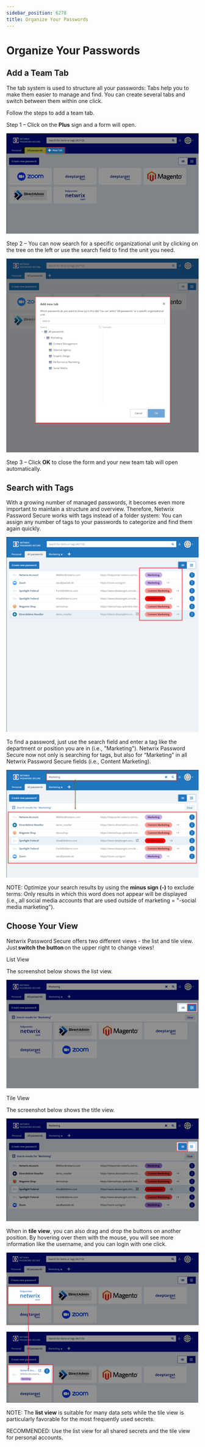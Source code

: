 ```yaml
---
sidebar_position: 6278
title: Organize Your Passwords
---
```


# Organize Your Passwords

## Add a Team Tab

The tab system is used to structure all your passwords: Tabs help you to make them easier to manage and find. You can create several tabs and switch between them within one click.

Follow the steps to add a team tab.

Step 1 – Click on the **Plus** sign and a form will open.

![](../../../../../static/images/PasswordSecure_9.2/Content/Resources/Images/PasswordSecure/EndUser/OrganizePasswords/NewForm.png)

Step 2 – You can now search for a specific organizational unit by clicking on the tree on the left or use the search field to find the unit you need.

![](../../../../../static/images/PasswordSecure_9.2/Content/Resources/Images/PasswordSecure/EndUser/OrganizePasswords/Search.png)

Step 3 – Click **OK** to close the form and your new team tab will open automatically.

## Search with Tags

With a growing number of managed passwords, it becomes even more important to maintain a structure and overview. Therefore, Netwrix Password Secure works with tags instead of a folder system: You can assign any number of tags to your passwords to categorize and find them again quickly.

![](../../../../../static/images/PasswordSecure_9.2/Content/Resources/Images/PasswordSecure/EndUser/OrganizePasswords/AssignTags.png)

To find a password, just use the search field and enter a tag like the department or position you are in (i.e., "Marketing"). Netwrix Password Secure now not only is searching for tags, but also for “Marketing” in all Netwrix Password Secure fields (i.e., Content Marketing).

![](../../../../../static/images/PasswordSecure_9.2/Content/Resources/Images/PasswordSecure/EndUser/OrganizePasswords/SearchResults.png)

NOTE: Optimize your search results by using the **minus sign (-)** to exclude terms: Only results in which this word does not appear will be displayed (i.e., all social media accounts that are used outside of marketing = "-social media marketing").

## Choose Your View

Netwrix Password Secure offers two different views - the list and tile view. Just **switch the button** on the upper right to change views!

List View

The screenshot below shows the list view.

![](../../../../../static/images/PasswordSecure_9.2/Content/Resources/Images/PasswordSecure/EndUser/OrganizePasswords/ListView.png)

Tile View

The screenshot below shows the title view.

![](../../../../../static/images/PasswordSecure_9.2/Content/Resources/Images/PasswordSecure/EndUser/OrganizePasswords/SwitchButton.png)

When in **tile view**, you can also drag and drop the buttons on another position. By hovering over them with the mouse, you will see more information like the username, and you can login with one click.

![](../../../../../static/images/PasswordSecure_9.2/Content/Resources/Images/PasswordSecure/EndUser/OrganizePasswords/TitleView.png)

NOTE: The **list view** is suitable for many data sets while the tile view is particularly favorable for the most frequently used secrets.

RECOMMENDED: Use the list view for all shared secrets and the tile view for personal accounts.